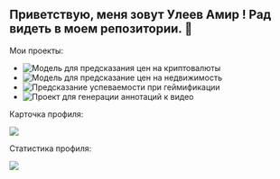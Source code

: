 ## Приветствую, меня зовут Улеев Амир ! Рад видеть в моем репозитории. 👋

<!--
**AUNitman/AUNitman** is a ✨ _special_ ✨ repository because its `README.md` (this file) appears on your GitHub profile.

Here are some ideas to get you started:

- 🔭 I’m currently working on ...
- 🌱 I’m currently learning ...
- 👯 I’m looking to collaborate on ...
- 🤔 I’m looking for help with ...
- 💬 Ask me about ...
- 📫 How to reach me: ...
- 😄 Pronouns: ...
- ⚡ Fun fact: ...
-->

Мои проекты:
- ![Модель для предсказания цен на криптовалюты](https://github.com/AUNitman/G-Research-Crypto-Forecasting)
- ![Модель для предсказание цен на недвижимость](https://github.com/AUNitman/First-task-ML)
- ![Предсказание успеваемости при геймификации](https://github.com/AUNitman/Predict-Student-Performance-from-Game-Pla)
- ![Проект для генерации аннотаций к видео](https://github.com/AUNitman/Generate_annotations_videos)

Карточка профиля: 

![](https://github-profile-summary-cards.vercel.app/api/cards/profile-details?username=AUNitman&theme=solarized_dark)

Статистика профиля:

![](https://github-profile-summary-cards.vercel.app/api/cards/stats?username=AUNitman&theme=solarized_dark)
